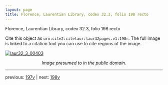 ```yaml
---
layout: page
title: Florence, Laurentian Library, codex 32.3, folio 198 recto
---
```


Florence, Laurentian Library, codex 32.3, folio 198 recto

Cite this object as `urn:cite2:citelaur:laur32pages.v1:198r`.  The full image is linked to a citation tool you can use to cite regions of the image.

[![laur32_3_00403](http://www.homermultitext.org/iipsrv?IIIF=/project/homer/pyramidal/deepzoom/citelaur/laur32imgs/v1/laur32_3_00403.tif/full/800,/0/default.jpg)](http://www.homermultitext.org/ict2/?urn=urn:cite2:citelaur:laur32imgs.v1:laur32_3_00403) 

<p style="text-align: center; font-style: italic;">Image presumed to in the public domain.</p>

---

previous: [197v](../197v/) | next: [198v](../198v/)